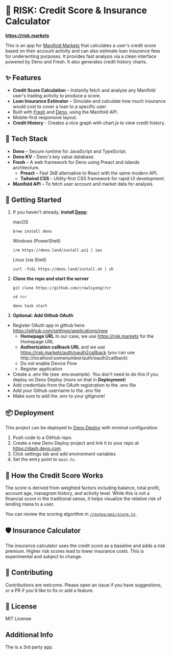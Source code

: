 # 🦝 RISK: Credit Score & Insurance Calculator

**https://risk.markets**

This is an app for [Manifold Markets](https://manifold.markets) that calculates
a user's credit score based on their account activity and can also estimate loan
insurance fees for underwriting purposes. It provides fast analysis via a clean
interface powered by Deno and Fresh. It also generates credit history charts.

## ✨ Features

- **Credit Score Calculation** – Instantly fetch and analyze any Manifold user's
  trading activity to produce a score.
- **Loan Insurance Estimator** – Simulate and calculate how much insurance would
  cost to cover a loan to a specific user.
- Built with [Fresh](https://fresh.deno.dev) and [Deno](https://deno.land),
  using the Manifold API.
- Mobile-first responsive layout.
- **Credit History** - Creates a nice graph with chart.js to view credit
  history.

## 🧰 Tech Stack

- **Deno** – Secure runtime for JavaScript and TypeScript.
- **Deno KV** - Deno's key value database.
- **Fresh** – A web framework for Deno using Preact and islands architecture.
  - **Preact** – Fast 3kB alternative to React with the same modern API.
  - **Tailwind CSS** – Utility-first CSS framework for rapid UI development.
- **Manifold API** – To fetch user account and market data for analysis.

## 🚀 Getting Started

1. If you haven't already, **install
   [Deno](https://deno.land/manual@v1.40.1/getting_started/installation)**:

   macOS

   `brew install deno`

   Windows (PowerShell)

   `irm https://deno.land/install.ps1 | iex`

   Linux (via Shell)

   `curl -fsSL https://deno.land/install.sh | sh`

2. **Clone the repo and start the server**

   `git clone https://github.com/crowlsyong/rcr`

   `cd rcr`

   `deno task start`

3. **Optional: Add Github OAuth**

- Register OAuth app in github here:
  https://github.com/settings/applications/new
  - **Homepage URL** In our case, we use https://risk.markets for the Homepage
    URL
  - **Authorization callback URL** and we use
    https://risk.markets/auth/oauth2callback (you can use
    http://localhost:somenumber/auth/oauth2callback)
  - Do not enable Device Flow
  - Register application
- Create a .env file (see .env.example). You don't need to do this if you deploy
  on Deno Deploy (more on that in **Deployment**)
- Add credentials from the OAuth registration to the .env file
- Add your Github username to the .env file
- Make sure to add the .env to your gitignore!

## 📦 Deployment

This project can be deployed to [Deno Deploy](https://deno.com/deploy) with
minimal configuration.

1. Push code to a GitHub repo.
2. Create a new Deno Deploy project and link it to your repo at
   https://dash.deno.com
3. Click settings tab and add environment variables
4. Set the entry point to `main.ts`.

## 🧠 How the Credit Score Works

The score is derived from weighted factors including balance, total profit,
account age, managram history, and activity level. While this is not a financial
score in the traditional sense, it helps visualize the relative risk of lending
mana to a user.

You can review the scoring algorithm in
[`/routes/api/score.ts`](./routes/api/score.ts).

## 🛡️ Insurance Calculator

The insurance calculator uses the credit score as a baseline and adds a risk
premium. Higher risk scores lead to lower insurance costs. This is experimental
and subject to change.

## 🤝 Contributing

Contributions are welcome. Please open an issue if you have suggestions, or a PR
if you'd like to fix or add a feature.

## 📜 License

MIT License

## Additional Info

The is a 3rd party app.
